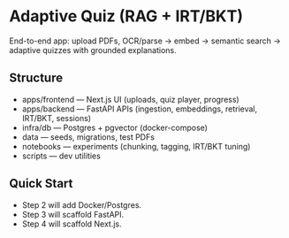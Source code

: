 # Adaptive Quiz (RAG + IRT/BKT)
End-to-end app: upload PDFs, OCR/parse → embed → semantic search → adaptive quizzes with grounded explanations.

## Structure
- apps/frontend  — Next.js UI (uploads, quiz player, progress)
- apps/backend   — FastAPI APIs (ingestion, embeddings, retrieval, IRT/BKT, sessions)
- infra/db       — Postgres + pgvector (docker-compose)
- data           — seeds, migrations, test PDFs
- notebooks      — experiments (chunking, tagging, IRT/BKT tuning)
- scripts        — dev utilities

## Quick Start
- Step 2 will add Docker/Postgres.
- Step 3 will scaffold FastAPI.
- Step 4 will scaffold Next.js.
